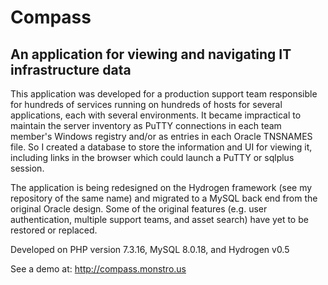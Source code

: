 # Compass

## An application for viewing and navigating IT infrastructure data

This application was developed for a production support team responsible for hundreds of services running on hundreds of hosts for several applications, each with several environments. It became impractical to maintain the server inventory as PuTTY connections in each team member's Windows registry and/or as entries in each Oracle TNSNAMES file. So I created a database to store the information and UI for viewing it, including links in the browser which could launch a PuTTY or sqlplus session. 

The application is being redesigned on the Hydrogen framework (see my repository of the same name) and migrated to a MySQL back end from the original Oracle design. Some of the original features (e.g. user authentication, multiple support teams, and asset search) have yet to be restored or replaced.

Developed on PHP version 7.3.16, MySQL 8.0.18, and Hydrogen v0.5

See a demo at: http://compass.monstro.us
